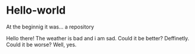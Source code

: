 # Hello-world
At the beginnig it was... a repository

Hello there! The weather is bad and i am sad. 
Could it be better? Deffinetly. Could it be worse? Well, yes. 
